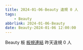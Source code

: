 ```yaml
---
title: 2024-01-06-Beauty 違規 0 人
tags:
    - Beauty
abbrlink: 2024-01-06-Beauty
date: Beauty-2024-01-06 12:00:00
---
```

Beauty 板 [板規連結](https://www.ptt.cc/bbs/Beauty/M.1630069980.A.84B.html)
昨天違規 0 人
